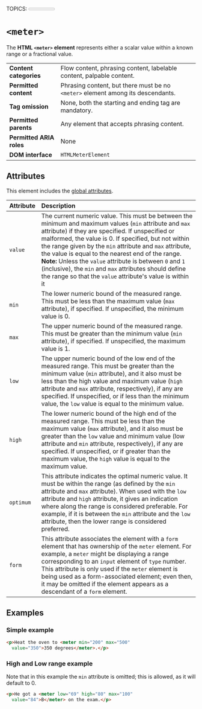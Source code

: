 TOPICS: <meter>
AUTHORS: Masahiro Fujimoto; mfujimot@gmail.com; github:mfuji09
         Sphinx; SphinxKnight@github.com; github:SphinxKnight
         Teoli; teoli@mozilla.net; mdn:teoli
         Michael[tm] Smith; mike@w3.org; github:sideshowbarker
         Sebastian Zartner; SebastianZ@github.com; github:SebastianZ
         Daniel Davis; tagawa@github.com; github:tagawa
         Karen Scarfone; kscarfone@mozilla.net; mdn:kscarfone
         Thierry Régagnon; tregagnon@github.com; github:tregagnon
         Eric Shepherd; eshepherd@mozilla.com; github:a2sheppy
         Keiichi; ethertank@mozilla.net; mdn:ethertank
         Jérémie Patonnier; Jeremie@mozilla.net; mdn:Jeremie
         Trevor Hobson; trevorhobson@github.com; github:trevorhobson
         Jonathan Wilsson; jwilsson@github.com; github:jwilsson
         Christian Sonne; cers@mozilla.net; mdn:cers
         Florian Scholz; fscholz@mozilla.net; mdn:fscholz

# `<meter>`

The **HTML `<meter>` element** represents either a scalar value within a known
range or a fractional value.

|  |  |
| :-- | :-- |
| **Content categories** | Flow content, phrasing content, labelable content, palpable content.|
| **Permitted content** | Phrasing content, but there must be no `<meter>` element among its descendants.|
| **Tag omission** | None, both the starting and ending tag are mandatory. |
| **Permitted parents** | Any element that accepts phrasing content. |
| **Permitted ARIA roles** | None |
| **DOM interface** | `HTMLMeterElement` |

## Attributes

This element includes the [global attributes](/en/webfrontend/HTML_Global_Attributes).

| Attribute | Description |
| :-- | :-- |
| `value` | The current numeric value. This must be between the minimum and maximum values (`min` attribute and `max` attribute) if they are specified. If unspecified or malformed, the value is 0. If specified, but not within the range given by the `min` attribute and `max` attribute, the value is equal to the nearest end of the range.<br>**Note:** Unless the `value` attribute is between `0` and `1` (inclusive), the `min` and `max` attributes should define the range so that the `value` attribute's value is within it
| `min` | The lower numeric bound of the measured range. This must be less than the maximum value (`max` attribute), if specified. If unspecified, the minimum value is 0.
| `max` | The upper numeric bound of the measured range. This must be greater than the minimum value (`min` attribute), if specified. If unspecified, the maximum value is 1.
| `low` | The upper numeric bound of the low end of the measured range. This must be greater than the minimum value (`min` attribute), and it also must be less than the high value and maximum value (`high` attribute and `max` attribute, respectively), if any are specified. If unspecified, or if less than the minimum value, the `low` value is equal to the minimum value.
| `high` | The lower numeric bound of the high end of the measured range. This must be less than the maximum value (`max` attribute), and it also must be greater than the `low` value and minimum value (low attribute and `min` attribute, respectively), if any are specified. If unspecified, or if greater than the maximum value, the `high` value is equal to the maximum value.
| `optimum` | This attribute indicates the optimal numeric value. It must be within the range (as defined by the `min` attribute and `max` attribute). When used with the `low` attribute and `high` attribute, it gives an indication where along the range is considered preferable. For example, if it is between the `min` attribute and the `low` attribute, then the lower range is considered preferred.
| `form` | This attribute associates the element with a `form` element that has ownership of the `meter` element. For example, a `meter` might be displaying a range corresponding to an `input` element of `type` number. This attribute is only used if the `meter` element is being used as a form-associated element; even then, it may be omitted if the element appears as a descendant of a `form` element.

## Examples

### Simple example

```html
<p>Heat the oven to <meter min="200" max="500"
  value="350">350 degrees</meter>.</p>
```

### High and Low range example

Note that in this example the `min` attribute is omitted; this is allowed, as it will default to 0.

```html
<p>He got a <meter low="69" high="80" max="100"
  value="84">B</meter> on the exam.</p>
```
